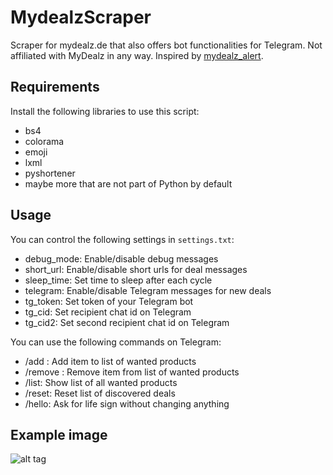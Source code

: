 # MydealzScraper
Scraper for mydealz.de that also offers bot functionalities for Telegram. Not affiliated with MyDealz in any way. Inspired by [mydealz_alert](https://github.com/pfannkuchengesicht/mydealz_alert/).

## Requirements
Install the following libraries to use this script:
* bs4
* colorama
* emoji
* lxml
* pyshortener
* maybe more that are not part of Python by default

## Usage
You can control the following settings in `settings.txt`:
* debug_mode: Enable/disable debug messages
* short_url: Enable/disable short urls for deal messages
* sleep_time: Set time to sleep after each cycle
* telegram: Enable/disable Telegram messages for new deals
* tg_token: Set token of your Telegram bot
* tg_cid: Set recipient chat id on Telegram
* tg_cid2: Set second recipient chat id on Telegram

You can use the following commands on Telegram:
* /add <item>: Add item to list of wanted products
* /remove <item>: Remove item from list of wanted products
* /list: Show list of all wanted products
* /reset: Reset list of discovered deals
* /hello: Ask for life sign without changing anything

## Example image
![alt tag](https://i.imgur.com/84OVjaW.jpg)
